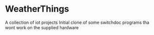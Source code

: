 # WeatherThings
A collection of iot projects
Initial clone of some switchdoc programs tha wont work on the supplied hardware
